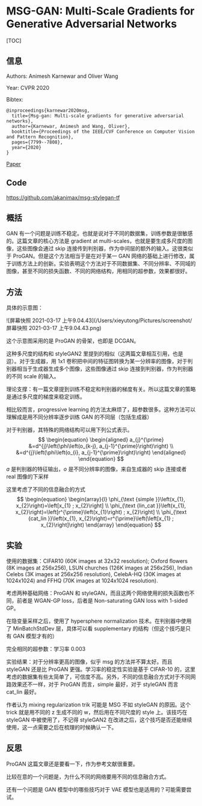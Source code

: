 # MSG-GAN: Multi-Scale Gradients for Generative Adversarial Networks

[TOC]

## 信息

Authors: Animesh Karnewar and Oliver Wang

Year: CVPR 2020

Bibtex:

```
@inproceedings{karnewar2020msg,
  title={Msg-gan: Multi-scale gradients for generative adversarial networks},
  author={Karnewar, Animesh and Wang, Oliver},
  booktitle={Proceedings of the IEEE/CVF Conference on Computer Vision and Pattern Recognition},
  pages={7799--7808},
  year={2020}
}
```

[Paper](file:///Users/xieyutong/Documents/Research/PaperReading/Papers/msg-gan-multi-scale-gradients-for-generative-adversarial-networks.pdf)



## Code

https://github.com/akanimax/msg-stylegan-tf



## 概括

GAN 有一个问题是训练不稳定。也就是说对于不同的数据集，训练参数是很敏感的。这篇文章的核心方法是 gradient at multi-scales，也就是要生成多尺度的图像，这些图像会通过 skip 连接传到判别器，作为中间层的额外的输入。这很类似于 ProGAN。但是这个方法相当于是在对于某一 GAN 网络的基础上进行修改，属于训练方法上的创新。实验表明这个方法对于不同数据集、不同分辨率、不同域的图像，甚至不同的损失函数、不同的网络结构，用相同的超参数，效果都很好。



## 方法

具体的示意图：

![屏幕快照 2021-03-17 上午9.04.43](/Users/xieyutong/Pictures/screenshot/屏幕快照 2021-03-17 上午9.04.43.png)

这个示意图采用的是 ProGAN 的骨架，也即是 DCGAN。

这种多尺度的结构和 styleGAN2 里提到的相似（这两篇文章相互引用，也是逗）。对于生成器，用 1x1 卷积把中间的特征图转换为某一分辨率的图像，对于判别器相当于生成器生成多个图像，这些图像通过 skip 连接到判别器，作为判别器的不同 scale 的输入。

理论支撑：有一篇文章提到训练不稳定和判别器的梯度有关。所以这篇文章的策略是通过多尺度的梯度来稳定训练。

相比较而言，progressive learning 的方法太麻烦了，超参数很多。这种方法可以理解成是用不同分辨率逐步训练 GAN 的不同层（包括生成器）

对于判别器，其特殊的网络结构可以用下列公式表示。
$$
\begin{equation}
\begin{aligned}
a_{j}^{\prime} &=d^{j}\left(\phi\left(o_{k-j}, a_{j-1}^{\prime}\right)\right) \\
&=d^{j}\left(\phi\left(o_{i}, a_{j-1}^{\prime}\right)\right)
\end{aligned}
\end{equation}
$$
$a$ 是判别器的特征输出，$o$ 是不同分辨率的图像，来自生成器的 skip 连接或者 real 图像的下采样

这里考虑了不同的信息融合的方式
$$
\begin{equation}
\begin{array}{l}
\phi_{\text {simple }}\left(x_{1}, x_{2}\right)=\left[x_{1} ; x_{2}\right] \\
\phi_{\text {lin_cat }}\left(x_{1}, x_{2}\right)=\left[r^{\prime}\left(x_{1}\right) ; x_{2}\right] \\
\phi_{\text {cat_lin }}\left(x_{1}, x_{2}\right)=r^{\prime}\left(\left[x_{1} ; x_{2}\right]\right)
\end{array}
\end{equation}
$$


## 实验

使用的数据集：CIFAR10 (60K images at 32x32 resolution); Oxford ﬂowers (8K images at 256x256), LSUN churches (126K images at 256x256), Indian Celebs (3K images at 256x256 resolution), CelebA-HQ (30K images at 1024x1024) and FFHQ (70K images at 1024x1024 resolution).

考虑两种基础网络：ProGAN 和 styleGAN，而且这两个网络使用的损失函数也不同，前者是 WGAN-GP loss，后者是 Non-saturating GAN loss with 1-sided GP。

在隐变量采样之后，使用了 hypersphere normalization 技术。在判别器中使用了 MinBatchStdDev 层，具体可以看 supplementary 的结构（但这个技巧是只有 GAN 模型才有的）

完全相同的超参数：学习率 0.003

实验结果：对于分辨率更高的图像，似乎 msg 的方法并不算太好。而且 styleGAN 还是比 ProGAN 更强。学习率的稳定性实验是基于 CIFAR-10 的，这里考虑的数据集有些太简单了，可信度不高。另外，不同的信息融合方式对于不同网路效果还不一样，对于 ProGAN 而言，simple 最好，对于 styleGAN 而言 cat_lin 最好。

作者认为 mixing regularization trik 可能是 MSG 不如 styleGAN 的原因。这个 trick 就是用不同的 z 生成不同的 w，然后用在不同尺度的 style 上。该技巧在 styleGAN 中被使用了，不记得 styleGAN2 在改进之后，这个技巧是否还能继续使用，这一点需要之后在梳理的时候确认一下。



## 反思

ProGAN 这篇文章还是要看一下，作为参考文献很重要。

比较在意的一个问题是，为什么不同的网络要用不同的信息融合方式。

还有一个问题是 GAN 模型中的哪些技巧对于 VAE 模型也是适用的？可能需要尝试。